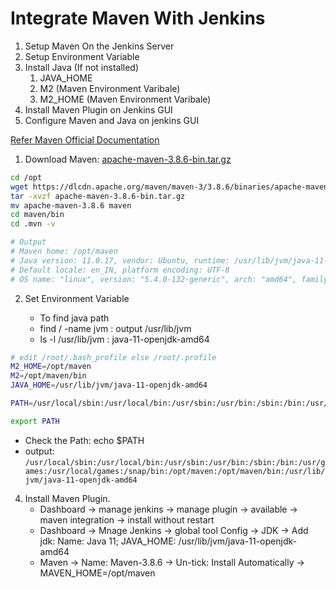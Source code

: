 # Integrate Maven With Jenkins

1. Setup Maven On the Jenkins Server
2. Setup Environment Variable
3. Install Java (If not installed)
   1. JAVA_HOME
   2. M2 (Maven Environment Varibale)
   3. M2_HOME (Maven Environment Varibale)
4. Install Maven Plugin on Jenkins GUI
5. Configure Maven and Java on jenkins GUI

[Refer Maven Official Documentation](https://maven.apache.org/install.html)

1. Download Maven: [apache-maven-3.8.6-bin.tar.gz](https://dlcdn.apache.org/maven/maven-3/3.8.6/binaries/apache-maven-3.8.6-bin.tar.gz)
```bash
cd /opt
wget https://dlcdn.apache.org/maven/maven-3/3.8.6/binaries/apache-maven-3.8.6-bin.tar.gz
tar -xvzf apache-maven-3.8.6-bin.tar.gz
mv apache-maven-3.8.6 maven
cd maven/bin
cd .mvn -v

# Output
# Maven home: /opt/maven
# Java version: 11.0.17, vendor: Ubuntu, runtime: /usr/lib/jvm/java-11-openjdk-amd64
# Default locale: en_IN, platform encoding: UTF-8
# OS name: "linux", version: "5.4.0-132-generic", arch: "amd64", family: "unix"

```

2. Set Environment Variable

   - To find java path
   - find / -name jvm : output /usr/lib/jvm
   - ls -l /usr/lib/jvm : java-11-openjdk-amd64

```bash
# edit /root/.bash_profile else /root/.profile
M2_HOME=/opt/maven
M2=/opt/maven/bin
JAVA_HOME=/usr/lib/jvm/java-11-openjdk-amd64

PATH=/usr/local/sbin:/usr/local/bin:/usr/sbin:/usr/bin:/sbin:/bin:/usr/games:/usr/local/games:/snap/bin:$M2_HOME:$M2:$JAVA_HOME

export PATH
```
- Check the Path: echo $PATH
- output: ` /usr/local/sbin:/usr/local/bin:/usr/sbin:/usr/bin:/sbin:/bin:/usr/games:/usr/local/games:/snap/bin:/opt/maven:/opt/maven/bin:/usr/lib/jvm/java-11-openjdk-amd64 `

4. Install Maven Plugin.
   - Dashboard -> manage jenkins -> manage plugin -> available -> maven integration -> install without restart
   - Dashboard -> Mnage Jenkins -> global tool Config -> JDK -> Add jdk: Name: Java 11; JAVA_HOME: /usr/lib/jvm/java-11-openjdk-amd64
   - Maven -> Name: Maven-3.8.6
            -> Un-tick: Install Automatically
            -> MAVEN_HOME=/opt/maven